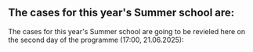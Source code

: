 ## The cases for this year's Summer school are:

The cases for this year's Summer school are going to be revieled here on the second day of the programme (17:00, 21.06.2025): 

<!--
### 1. Forecasting the demand of pharmacutical products.  

[Case text and data...](https://github.com/Marchev-Science/case-forecasting-pharmacutical-demand)
[Solution](cases/solution1/readme.md)

### 2. Forcasting and automate trading of Crypto assets  

[Case text and data...](https://github.com/Marchev-Science/case-crypto-trader)
[Solution](cases/solution2/readme.md)  

### 3. Classification of drone radio signature.     

[Case text and data...](https://github.com/Marchev-Science/case-drone-signature-classification)
[Solution](cases/solution3/readme.md)  

### 4. Automate solution of sokoban game       

[Case text and data...](https://github.com/mpSchrader/gym-sokoban)
[Solution](cases/solution4/readme.md)  



## Delivery of the case solutions:

1. Before the deadline (13:00,30.06.2024) you should deliver the solutions by sending the link of your GitHub repo, cosisting of all required files and descriptions ([send the link here...](https://forms.gle/3Gkw4rAErSFa4tFh8) )   
2. The solution should consist of several files (4-5 max) without subfolders, at least the following:  
* Code / workflow files which could be run on some of the required software for the summer school.  
In the code or in additional files (or markdown texts) there should be:  
* sufficient documentation of the code, complete explanations / visualisations and data anaysis results to solve the case.  
* List of authors.  
* a text explaining delivered filenames with a sentance of description  
3. Code requrements  
* Submit in the correct, working file format (e.g., .R instead of .txt or .py instead of .txt)  
* The software should be self-contained - installation of all necessary libraries should be included, and if possible: define the entire working environment (environment)  
* List of library and version requirements  
* Independence from the operating system  
* Acceptable clear formatting  
* The delivered filenames should strictly follow these requirements: no cyrillic or other exotic languages or symbols, no intervals, no capital letters  
* You should not deliver anything which is not rendered or produced by your code - the code can produce it on its own. If you want to specifically showcase some data/chart/other, put them in the documentation file and describe it  
4. There could be more than one solution per team, but this has to be explained in the texts.    
5. Each team will be given about 15-20 minutes to present their solutions followed by Q&A session.  


-->

